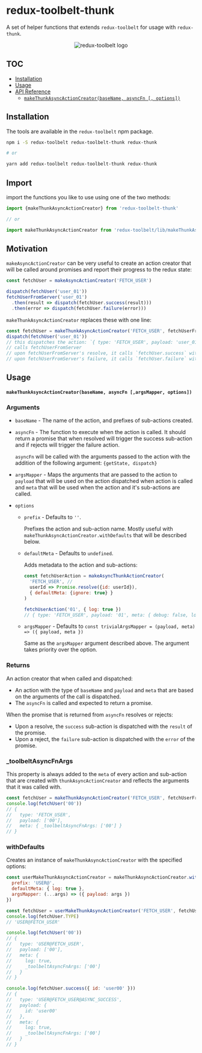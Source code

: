 # redux-toolbelt-thunk

A set of helper functions that extends `redux-toolbelt` for usage with `redux-thunk`.

<p align="center">
  <img align="center" src="https://raw.githubusercontent.com/welldone-software/redux-toolbelt/master/redux-toolbelt-logo.png" alt="redux-toolbelt logo"/>
</p>

## TOC

<!-- toc -->

- [Installation](#installation)
- [Usage](#usage)
- [API Reference](#api-reference)
  * [`makeThunkAsyncActionCreator(baseName, asyncFn [, options])`](#makeThunkAsyncActionCreatorbasename-asyncfn--options)

<!-- tocstop -->

## Installation
The tools are available in the `redux-toolbelt` npm package.
```sh
npm i -S redux-toolbelt redux-toolbelt-thunk redux-thunk

# or

yarn add redux-toolbelt redux-toolbelt-thunk redux-thunk
```

## Import
import the functions you like to use using one of the two methods:
```js
import {makeThunkAsyncActionCreator} from 'redux-toolbelt-thunk'

// or

import makeThunkAsyncActionCreator from 'redux-toolbelt/lib/makeThunkAsyncActionCreator'

```

## Motivation 
`makeAsyncActionCreator` can be very useful to create an action creator that will be called around promises and report their progress to the redux state:
```js
const fetchUser = makeAsyncActionCreator('FETCH_USER')

dispatch(fetchUser('user_01'))
fetchUserFromServer('user_01')
  .then(result => dispatch(fetchUser.success(result)))
  .then(error => dispatch(fetchUser.failure(error)))
```  

`makeThunkAsyncActionCreator` replaces these with one line:

```js
const fetchUser = makeThunkAsyncActionCreator('FETCH_USER', fetchUserFromServer)
dispatch(fetchUser('user_01'))
// this dispatches the action: `{ type: 'FETCH_USER', payload: 'user_01' }`
// calls fetchUserFromServer
// upon fetchUserFromServer's resolve, it calls `fetchUser.success` with the result.
// upon fetchUserFromServer's failure, it calls `fetchUser.failure` with the error.
```

## Usage
#### `makeThunkAsyncActionCreator(baseName, asyncFn [,argsMapper, options])`
### Arguments
* `baseName` - The name of the action, and prefixes of sub-actions created.
* `asyncFn` - The function to execute when the action is called. It should return a promise that when resolved will trigger the success sub-action and if rejects will trigger the failure action.
  
  `asyncFn` will be called with the arguments passed to the action with the addition of the following argument: `{getState, dispatch}`
* `argsMapper` - Maps the arguments that are passed to the action to `payload` that will be used on the action dispatched when action is called and `meta` that will be used when the action and it's sub-actions are called.
* `options`
  * `prefix` - Defaults to `''`.
    
    Prefixes the action and sub-action name. Mostly useful with `makeThunkAsyncActionCreator.withDefaults` that will be described below.
  * `defaultMeta` - Defaults to `undefined`.
    
    Adds metadata to the action and sub-actions:

    ```js
    const fetchUserAction = makeAsyncThunkActionCreator(
      'FETCH_USER', //
      userId => Promise.resolve({id: userId}),
      { defaultMeta: {ignore: true} }
    )
    
    fetchUserAction('01', { log: true })
    // { type: 'FETCH_USER', payload: '01', meta: { debug: false, log: false, _toolbeltAsyncFnArgs: ['user_01', {log: true}] } }
    
    ``` 
  * `argsMapper` - Defaults to `const trivialArgsMapper = (payload, meta) => ({ payload, meta })`
    
    Same as the `argsMapper` argument described above. The argument takes priority over the option.
### Returns
An action creator that when called and dispatched:
 
* An action with the type of `baseName` and `payload` and `meta` that are based on the arguments of the call is dispatched.
* The `asyncFn` is called and expected to return a promise.

When the promise that is returned from `asyncFn` resolves or rejects:

* Upon a resolve, the `success` sub-action is dispatched with the `result` of the promise.
* Upon a reject, the `failure` sub-action is dispatched with the `error` of the promise.

### _toolbeltAsyncFnArgs
This property is always added to the `meta` of every action and sub-action that are created with `thunkAsyncActionCreator` and reflects the arguments that it was called with. 

```js
const fetchUser = makeThunkAsyncActionCreator('FETCH_USER', fetchUserFromServer)
console.log(fetchUser('00'))
// {
//   type: 'FETCH_USER',
//   payload: ['00'],
//   meta: { _toolbeltAsyncFnArgs: ['00'] }
// }
```

### withDefaults
Creates an instance of `makeThunkAsyncActionCreator` with the specified options:

```js
const userMakeThunkAsyncActionCreator = makeThunkAsyncActionCreator.withDefaults({
  prefix: 'USER@',
  defaultMeta: { log: true },
  argsMapper: (...args) => ({ payload: args })
})

const fetchUser = userMakeThunkAsyncActionCreator('FETCH_USER', fetchUserFromServer)
console.log(fetchUser.TYPE)
// 'USER@FETCH_USER'

console.log(fetchUser('00'))
// {
//   type: 'USER@FETCH_USER',
//   payload: ['00'],
//   meta: {
//     log: true,
//     _toolbeltAsyncFnArgs: ['00']
//   }
// }

console.log(fetchUser.success({ id: 'user00' }))
// {
//   type: 'USER@FETCH_USER@ASYNC_SUCCESS',
//   payload: {
//     id: 'user00'
//   },
//   meta: {
//     log: true,
//     _toolbeltAsyncFnArgs: ['00']
//   }
// }
```
